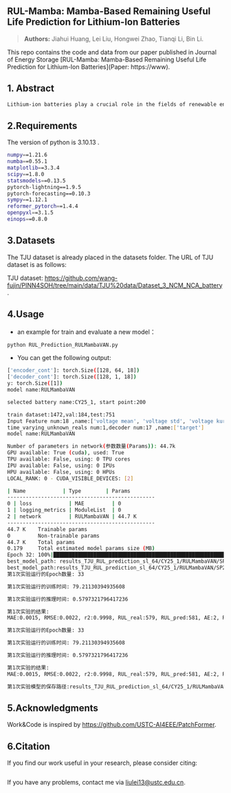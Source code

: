 ## RUL-Mamba: Mamba-Based Remaining Useful Life Prediction for Lithium-Ion Batteries

> **Authors:**
Jiahui Huang, Lei Liu, Hongwei Zhao, Tianqi Li, Bin Li.

This repo contains the code and data from our paper published in Journal of Energy Storage [RUL-Mamba: Mamba-Based Remaining Useful Life Prediction for Lithium-Ion Batteries](Paper: https://www).

## 1. Abstract

```bash
Lithium-ion batteries play a crucial role in the fields of renewable energy and electric vehicles. Accurately predicting their Remaining Useful Life (RUL) is essential for ensuring safe and reliable operation. However, achieving precise RUL predictions poses significant challenges due to the complexities of degradation mechanisms and the impact of operational noise, particularly the capacity regeneration phenomenon. To address these issues, we propose a lithium-ion battery RUL prediction model named RUL-Mamba, which is based on the Mamba-Feature Attention Network (FAN)-Gated Residual Network (GRN). This model employs an encoder-decoder architecture that effectively integrates the Mamba module, FAN network, and GRN network. Mamba demonstrates superior temporal representation capabilities alongside efficient inference properties. The constructed FAN network leverages a feature attention mechanism to efficiently extract key features at each time step, enabling the Mamba block in the encoder to effectively capture information related to capacity regeneration from historical capacity sequences. The designed GRN network adaptively processes the decoded features output by the Mamba blocks in the decoder through a gating mechanism, accurately modeling the nonlinear mapping relationship between the decoded feature vector and the prediction target. Compared to state-of-the-art (SOTA) time series forecasting models on three battery degradation datasets from NASA, Oxford and Tongji University, the proposed model not only achieves SOTA predictive performance across various prediction starting points, with a maximum accuracy improvement of 42.5% over existing models, but also offers advantages such as efficient training, fast inference and being less influenced by the prediction starting point.
```

## 2.Requirements

The version of python is 3.10.13 .
```bash
numpy==1.21.6
numba==0.55.1
matplotlib==3.3.4
scipy==1.8.0
statsmodels==0.13.5
pytorch-lightning==1.9.5
pytorch-forecasting==0.10.3
sympy==1.12.1
reformer_pytorch==1.4.4
openpyxl==3.1.5
einops==0.8.0
```

## 3.Datasets

The TJU dataset is already placed in the datasets folder. The URL of TJU dataset is as follows:

TJU dataset: https://github.com/wang-fujin/PINN4SOH/tree/main/data/TJU%20data/Dataset_3_NCM_NCA_battery.

## 4.Usage

- an example for train and evaluate a new model：

```bash
python RUL_Prediction_RULMambaVAN.py
```

- You can get the following output:
    
```bash
['encoder_cont']: torch.Size([128, 64, 18])
['decoder_cont']: torch.Size([128, 1, 18])
y: torch.Size([1])
model name:RULMambaVAN

selected battery name:CY25_1, start point:200

train dataset:1472,val:184,test:751
Input Feature num:18 ,name:['voltage mean', 'voltage std', 'voltage kurtosis', 'voltage skewness', 'CC Q', 'CC charge time', 'voltage slope', 'voltage entropy', 'current mean', 'current std', 'current kurtosis', 'current skewness', 'CV Q', 'CV charge time', 'current slope', 'current entropy', 'Capacity', 'target']
time_varying_unknown_reals num:1,decoder num:17 ,name:['target']
model name:RULMambaVAN

Number of parameters in network(参数数量(Params)): 44.7k
GPU available: True (cuda), used: True
TPU available: False, using: 0 TPU cores
IPU available: False, using: 0 IPUs
HPU available: False, using: 0 HPUs
LOCAL_RANK: 0 - CUDA_VISIBLE_DEVICES: [2]

| Name            | Type        | Params
------------------------------------------------
0 | loss            | MAE         | 0     
1 | logging_metrics | ModuleList  | 0     
2 | network         | RULMambaVAN | 44.7 K
------------------------------------------------
44.7 K    Trainable params
0         Non-trainable params
44.7 K    Total params
0.179     Total estimated model params size (MB)
Epoch 32: 100%|████████████████████████████████████████████████████████████████████| 13/13 [00:02<00:00,  5.55it/s, loss=0.00093, train_loss_step=0.000929, val_loss=0.000709, train_loss_epoch=0.000945]
best_model_path: results_TJU_RUL_prediction_sl_64/CY25_1/RULMambaVAN/SP200/Exp1/RULMambaVANNetModel/checkpoints/epoch=32-step=330-v1.ckpt                                                                
best_model_path:results_TJU_RUL_prediction_sl_64/CY25_1/RULMambaVAN/SP200/Exp1/RULMambaVANNetModel/checkpoints/epoch=32-step=330-v1.ckpt <_io.TextIOWrapper name='results_TJU_RUL_prediction_sl_64/CY25_1/RULMambaVAN/SP200/Exp1/log_Feas_18_18_in_l_64_out_l_1_Pcap.txt' mode='w' encoding='UTF-8'>
第1次实验运行的Epoch数量: 33  

第1次实验运行的训练时间: 79.21130394935608  

第1次实验运行的推理时间: 0.5797321796417236  

第1次实验的结果: 
MAE:0.0015, RMSE:0.0022, r2:0.9998, RUL_real:579, RUL_pred:581, AE:2, RE:0.0035  

第1次实验运行的Epoch数量: 33  

第1次实验运行的训练时间: 79.21130394935608  

第1次实验运行的推理时间: 0.5797321796417236  

第1次实验的结果: 
MAE:0.0015, RMSE:0.0022, r2:0.9998, RUL_real:579, RUL_pred:581, AE:2, RE:0.0035  

第1次实验模型的保存路径:results_TJU_RUL_prediction_sl_64/CY25_1/RULMambaVAN/SP200/Exp1/RULMambaVANNetModel/checkpoints/epoch=32-step=330-v1.ckpt
```

## 5.Acknowledgments

Work&Code is inspired by https://github.com/USTC-AI4EEE/PatchFormer.

## 6.Citation

If you find our work useful in your research, please consider citing:

```latex

```

If you have any problems, contact me via liulei13@ustc.edu.cn.